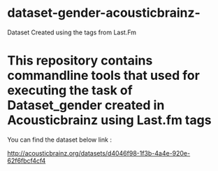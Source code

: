 # dataset-gender-acousticbrainz-
Dataset Created using the tags from Last.Fm

# This repository contains commandline tools that used for executing the task of Dataset_gender created in Acousticbrainz using Last.fm tags 



You can find the dataset below link :

http://acousticbrainz.org/datasets/d4046f98-1f3b-4a4e-920e-62f6fbcf4cf4

